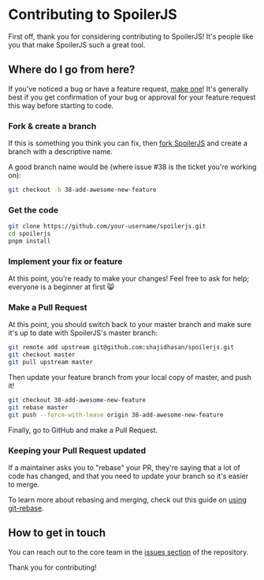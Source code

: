 # Contributing to SpoilerJS

First off, thank you for considering contributing to SpoilerJS! It's people like you that make SpoilerJS such a great tool.

## Where do I go from here?

If you've noticed a bug or have a feature request, [make one](https://github.com/shajidhasan/spoilerjs/issues/new)! It's generally best if you get confirmation of your bug or approval for your feature request this way before starting to code.

### Fork & create a branch

If this is something you think you can fix, then [fork SpoilerJS](https://github.com/shajidhasan/spoilerjs/fork) and create a branch with a descriptive name.

A good branch name would be (where issue #38 is the ticket you're working on):

```sh
git checkout -b 38-add-awesome-new-feature
```

### Get the code

```sh
git clone https://github.com/your-username/spoilerjs.git
cd spoilerjs
pnpm install
```

### Implement your fix or feature

At this point, you're ready to make your changes! Feel free to ask for help; everyone is a beginner at first :smile_cat:

### Make a Pull Request

At this point, you should switch back to your master branch and make sure it's up to date with SpoilerJS's master branch:

```sh
git remote add upstream git@github.com:shajidhasan/spoilerjs.git
git checkout master
git pull upstream master
```

Then update your feature branch from your local copy of master, and push it!

```sh
git checkout 38-add-awesome-new-feature
git rebase master
git push --force-with-lease origin 38-add-awesome-new-feature
```

Finally, go to GitHub and make a Pull Request.

### Keeping your Pull Request updated

If a maintainer asks you to "rebase" your PR, they're saying that a lot of code has changed, and that you need to update your branch so it's easier to merge.

To learn more about rebasing and merging, check out this guide on [using git-rebase](https://www.atlassian.com/git/tutorials/rewriting-history/git-rebase).

## How to get in touch

You can reach out to the core team in the [issues section](https://github.com/shajidhasan/spoilerjs/issues) of the repository.

Thank you for contributing!